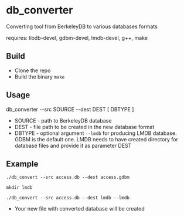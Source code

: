 # db\_converter
Converting tool from BerkeleyDB to various databases formats

requires: libdb-devel, gdbm-devel, lmdb-devel, g++, make

## Build
* Clone the repo
* Build the binary `make`
## Usage
db\_converter --src SOURCE --dest DEST [ DBTYPE ]
* SOURCE - path to BerkeleyDB database
* DEST - file path to be created in the new database format
* DBTYPE - optional argument `--lmdb` for producing LMDB database.
GDBM is the default one. LMDB needs to have created directory for database files and provide it as parameter DEST

## Example
`./db_convert --src access.db --dest access.gdbm`

`mkdir lmdb`

`./db_convert --src access.db --dest lmdb --lmdb`
* Your new file with converted database will be created
